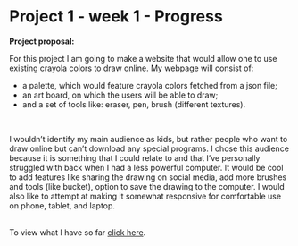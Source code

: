 # Project 1 - week 1 - Progress
<b>Project proposal:</b>
<p>For this project I am going to make a website that would allow one to use existing crayola colors to draw online. My webpage will consist of:</p>
<ul>
  <li>a palette, which would feature crayola colors fetched from a json file;</li>
  <li>an art board, on which the users will be able to draw;</li>
  <li>and a set of tools like: eraser, pen, brush (different textures).</li>
</ul>
<br>
<p>I wouldn’t identify my main audience as kids, but rather people who want to draw online but can’t download any special programs. I chose this audience because it is something that I could relate to and that I’ve personally struggled with back when I had a less powerful computer. It would be cool to add features like sharing the drawing on social media, add more brushes and tools (like bucket), option to save the drawing to the computer. I would also like to attempt at making it somewhat responsive for comfortable use on phone, tablet, and laptop.</p>
<br>
To view what I have so far <a href="https://condescending-davinci-411ef7.netlify.app/">click here</a>.
